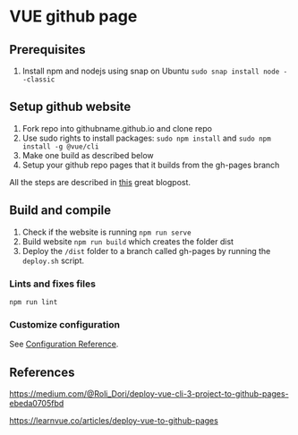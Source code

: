 # VUE github page

## Prerequisites

1. Install npm and nodejs using snap on Ubuntu
```sudo snap install node --classic```

## Setup github website
1. Fork repo into githubname.github.io and clone repo
2. Use sudo rights to install packages: ```sudo npm install``` and ```sudo npm install -g @vue/cli```
3. Make one build as described below
4. Setup your github repo pages that it builds from the gh-pages branch

All the steps are described in [this](https://medium.com/@Roli_Dori/deploy-vue-cli-3-project-to-github-pages-ebeda0705fbd) great blogpost. 

## Build and compile
1. Check if the website is running ```npm run serve```
2. Build website ```npm run build``` which creates the folder dist
3. Deploy the ```/dist``` folder to a branch called gh-pages by running the ```deploy.sh``` script.

### Lints and fixes files
```npm run lint```

### Customize configuration
See [Configuration Reference](https://cli.vuejs.org/config/).

## References

https://medium.com/@Roli_Dori/deploy-vue-cli-3-project-to-github-pages-ebeda0705fbd

https://learnvue.co/articles/deploy-vue-to-github-pages 

